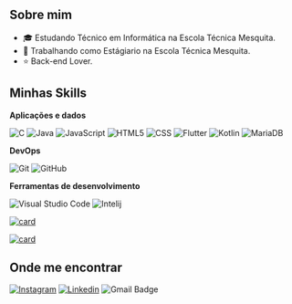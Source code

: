## Sobre mim

- 🎓 Estudando Técnico em Informática na Escola Técnica Mesquita.
- 💼 Trabalhando como Estágiario na Escola Técnica Mesquita.
- ⭐ Back-end Lover.


## Minhas Skills

**Aplicações e dados**

![C](https://img.shields.io/badge/C-00599C?style=for-the-badge&logo=c&logoColor=white)
![Java](https://img.shields.io/badge/Java-ED8B00?style=for-the-badge&logo=java&logoColor=white)
![JavaScript](https://img.shields.io/badge/JavaScript-F7DF1E?style=for-the-badge&logo=javascript&logoColor=black)
![HTML5](https://img.shields.io/badge/HTML5-E34F26?style=for-the-badge&logo=html5&logoColor=white)
![CSS](https://img.shields.io/badge/CSS-239120?&style=for-the-badge&logo=css3&logoColor=white)
![Flutter](https://img.shields.io/badge/Flutter-02569B?style=for-the-badge&logo=flutter&logoColor=white)
![Kotlin](https://img.shields.io/badge/Kotlin-0095D5?&style=for-the-badge&logo=kotlin&logoColor=white)
![MariaDB](https://img.shields.io/badge/MariaDB-01529E?style=for-the-badge&logo=mariadb&logoColor=white)

**DevOps**

![Git](https://img.shields.io/badge/Git-E34F26?style=for-the-badge&logo=git&logoColor=white)
![GitHub](https://img.shields.io/badge/GitHub-100000?style=for-the-badge&logo=github&logoColor=white)

**Ferramentas de desenvolvimento**

![Visual Studio Code](https://img.shields.io/badge/Visual%20Studio%20Code-0078d7.svg?style=for-the-badge&logo=visual-studio-code&logoColor=white)
![Intelij](https://img.shields.io/badge/Intellij%20Idea-000?logo=intellij-idea&style=for-the-badge)
<br/>


[![card](https://github-readme-stats.vercel.app/api?username=LorenzoDias25&count_private=true&show_icons=true&theme=nightowl&bg_color=0,16222A,3A6073&title_color=ff7b74&text_color=ffffff&rank_icon=github&hide=prs,issues,contribs&show=reviews,prs_merged,prs_merged)](https://github.com/LorenzoDias25)
<br>

[![card](https://github-readme-stats.vercel.app/api?username=LorenzoDias25&count_private=true&show_icons=true&theme=nightowl&bg_color=0,0e1c26,294861&title_color=ff7b74&text_color=ffffff&rank_icon=github&hide=prs,issues,contribs&show=reviews,prs_merged,prs_merged)](https://github.com/LorenzoDias25)
<br>

## Onde me encontrar

[![Instagram](https://img.shields.io/badge/-Instagram-DF0174?style=flat-square&labelColor=DF0174&logo=instagram&logoColor=white&link=https://www.instagram.com/lorenzo_dias25/)](https://www.instagram.com/lorenzo_dias25/)
[![Linkedin](https://img.shields.io/badge/-Linkedin-blue?style=flat-square&logo=Linkedin&logoColor=white&link=https://www.linkedin.com/in/lorenzo-canabarro-dias-b079632a6/)](https://www.linkedin.com/in/lorenzo-canabarro-dias-b079632a6/)
![Gmail Badge](https://img.shields.io/badge/-lorenzodias25adm@gmail.com-006bed?style=flat-square&logo=Gmail&logoColor=white&link=mailto:SEU-EMAIL)
